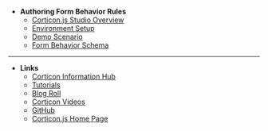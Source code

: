 
- **Authoring Form Behavior Rules**
  - [Corticon.js Studio Overview](corticon-studio-overview/README.md)
  - [Environment Setup](corticon-studio-overview/get-set-up.md)
  - [Demo Scenario](corticon-studio-overview/demo-intro.md)
  - [Form Behavior Schema](corticon-studio-overview/OOTB.md)
  
---

- **Links**
  - [Corticon Information Hub](https://docs.progress.com/category/corticon-information-hub)
  - [Tutorials](https://www.progress.com/corticon/corticon-learning-center)
  - [Blog Roll](https://www.progress.com/blogs/cognitive-services)
  - [Corticon Videos](https://docs.progress.com/category/corticon-videos)
  - [GitHub](https://github.com/corticon/)
  - [Corticon.js Home Page](https://www.progress.com/corticon-js)

